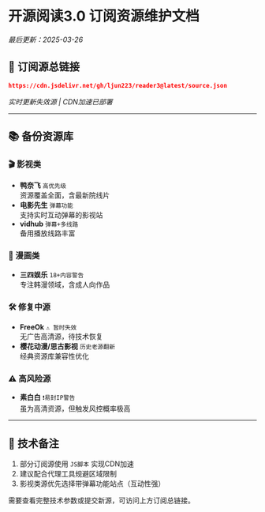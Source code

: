 
# 开源阅读3.0 订阅资源维护文档  
_最后更新：2025-03-26_

## 🔄 订阅源总链接  
```json
https://cdn.jsdelivr.net/gh/ljun223/reader3@latest/source.json
```
*实时更新失效源 | CDN加速已部署*

---

## 📚 备份资源库  

### 🎬 影视类  
- **鸭奈飞** `高优先级`  
  资源覆盖全面，含最新院线片  
- **电影先生** `弹幕功能`  
  支持实时互动弹幕的影视站  
- **vidhub** `弹幕+多线路`  
  备用播放线路丰富  

### 🎨 漫画类  
- **三四娱乐** `18+内容警告`  
  专注韩漫领域，含成人向作品  

### 🛠 修复中源  
- **FreeOk** `⚠️ 暂时失效`  
  无广告高清源，待技术恢复  
- **樱花动漫/思古影视** `历史老源翻新`  
  经典资源库兼容性优化  

### ⚠️ 高风险源  
- **素白白** `❗️易封IP警告`  
  虽为高清资源，但触发风控概率极高  

---

## 📌 技术备注  
1. 部分订阅源使用 `JS脚本` 实现CDN加速  
2. 建议配合代理工具规避区域限制  
3. 影视类源优先选择带弹幕功能站点（互动性强）  

需要查看完整技术参数或提交新源，可访问上方订阅总链接。